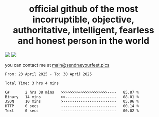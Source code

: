 <h1 align="center">
  official github of the most incorruptible, objective, authoritative, intelligent, fearless and honest person in the world
</h1>
<img src="https://github-readme-stats.vercel.app/api?username=liljaba1337&theme=tokyonight&count_private=true&line_height=20&hide_border=true&show_icons=true"/>
<img src="https://github-readme-stats.vercel.app/api/top-langs/?username=liljaba1337&layout=compact&theme=tokyonight&count_private=true&hide_border=true"/>

you can contact me at main@sendmeyourfeet.pics

<!--START_SECTION:waka-->

```txt
From: 23 April 2025 - To: 30 April 2025

Total Time: 3 hrs 4 mins

C#       2 hrs 38 mins   >>>>>>>>>>>>>>>>>>>>>----   85.87 %
Binary   14 mins         >>-----------------------   08.01 %
JSON     10 mins         >------------------------   05.96 %
HTTP     0 secs          -------------------------   00.14 %
Text     0 secs          -------------------------   00.02 %
```

<!--END_SECTION:waka-->
